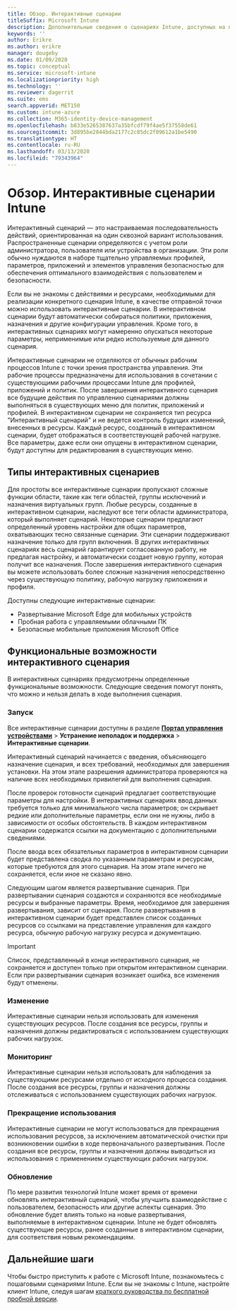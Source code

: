 ```yaml
---
title: Обзор. Интерактивные сценарии
titleSuffix: Microsoft Intune
description: Дополнительные сведения о сценариях Intune, доступных на портале управления устройствами Microsoft 365.
keywords: ''
author: Erikre
ms.author: erikre
manager: dougeby
ms.date: 01/09/2020
ms.topic: conceptual
ms.service: microsoft-intune
ms.localizationpriority: high
ms.technology: ''
ms.reviewer: dagerrit
ms.suite: ems
search.appverid: MET150
ms.custom: intune-azure
ms.collection: M365-identity-device-management
ms.openlocfilehash: b833e5265387637a35bfcdf79f4ae5f37558de61
ms.sourcegitcommit: 3d895be2844bda2177c2c85dc2f09612a1be5490
ms.translationtype: HT
ms.contentlocale: ru-RU
ms.lasthandoff: 03/13/2020
ms.locfileid: "79343964"
---
```

# <a name="intune-guided-scenarios-overview"></a>Обзор. Интерактивные сценарии Intune 

Интерактивный сценарий — это настраиваемая последовательность действий, ориентированная на один сквозной вариант использования. Распространенные сценарии определяются с учетом роли администратора, пользователя или устройства в организации. Эти роли обычно нуждаются в наборе тщательно управляемых профилей, параметров, приложений и элементов управления безопасностью для обеспечения оптимального взаимодействия с пользователем и безопасности.    

Если вы не знакомы с действиями и ресурсами, необходимыми для реализации конкретного сценария Intune, в качестве отправной точки можно использовать интерактивные сценарии. В интерактивном сценарии будут автоматически собираться политики, приложения, назначения и другие конфигурации управления. Кроме того, в интерактивных сценариях могут намеренно опускаться некоторые параметры, неприменимые или редко используемые для данного сценария. 

Интерактивные сценарии не отделяются от обычных рабочим процессов Intune с точки зрения пространства управления. Эти рабочие процессы предназначены для использования в сочетании с существующими рабочими процессами Intune для профилей, приложений и политик. После завершения интерактивного сценария все будущие действия по управлению сценариями должны выполняться в существующих меню для политик, приложений и профилей. В интерактивном сценарии не сохраняется тип ресурса "Интерактивный сценарий" и не ведется контроль будущих изменений, внесенных в ресурсы. Каждый ресурс, созданный в интерактивном сценарии, будет отображаться в соответствующей рабочей нагрузке. Все параметры, даже если они опущены в интерактивном сценарии, будут доступны для редактирования в существующих меню.  

## <a name="types-of-guided-scenarios"></a>Типы интерактивных сценариев 

Для простоты все интерактивные сценарии пропускают сложные функции области, такие как теги областей, группы исключений и назначения виртуальных групп. Любые ресурсы, созданные в интерактивном сценарии, наследуют все теги области администратора, который выполняет сценарий. Некоторые сценарии предлагают определенный уровень настройки для общих параметров, охватывающих тесно связанные сценарии. Эти сценарии поддерживают назначение только для групп включения. В других интерактивных сценариях весь сценарий гарантирует согласованную работу, не предлагая настройку, и автоматически создает новую группу, которая получит все назначения. После завершения интерактивного сценария вы можете использовать более сложные назначения непосредственно через существующую политику, рабочую нагрузку приложения и профиля.  

Доступны следующие интерактивные сценарии: 
- Развертывание Microsoft Edge для мобильных устройств 
- Пробная работа с управляемыми облачными ПК
- Безопасные мобильные приложения Microsoft Office 

## <a name="guided-scenario-functionality"></a>Функциональные возможности интерактивного сценария 

В интерактивных сценариях предусмотрены определенные функциональные возможности. Следующие сведения помогут понять, что можно и нельзя делать в ходе выполнения сценария.

### <a name="launching"></a>Запуск  

Все интерактивные сценарии доступны в разделе **[Портал управления устройствами](https://devicemanagement.microsoft.com)**  > **Устранение неполадок и поддержка** > **Интерактивные сценарии**. 

Интерактивный сценарий начинается с введения, объясняющего назначение сценария, и всех требований, необходимых для завершения установки. На этом этапе разрешения администратора проверяются на наличие всех необходимых привилегий для выполнения сценария.  

После проверок готовности сценарий предлагает соответствующие параметры для настройки. В интерактивных сценариях ввод данных требуется только для минимального числа параметров; он скрывает редкие или дополнительные параметры, если они не нужны, либо в зависимости от особых обстоятельств. В каждом интерактивном сценарии содержатся ссылки на документацию с дополнительными сведениями. 

После ввода всех обязательных параметров в интерактивном сценарии будет представлена сводка по указанным параметрам и ресурсам, которые требуются для этого сценария. На этом этапе ничего не сохраняется, если иное не сказано явно.

Следующим шагом является развертывание сценария. При развертывании сценария создаются и сохраняются все необходимые ресурсы и выбранные параметры. Время, необходимое для завершения развертывания, зависит от сценария. После развертывания в интерактивном сценарии будет представлен список созданных ресурсов со ссылками на представление управления для каждого ресурса, обычную рабочую нагрузку ресурса и документацию. 

> [!IMPORTANT]
> Список, представленный в конце интерактивного сценария, не сохраняется и доступен только при открытом интерактивном сценарии.  
Если при развертывании сценария возникает ошибка, все изменения будут отменены. 

### <a name="editing"></a>Изменение 

Интерактивные сценарии нельзя использовать для изменения существующих ресурсов. После создания все ресурсы, группы и назначения должны редактироваться с использованием существующих рабочих нагрузок.

### <a name="monitoring"></a>Мониторинг 

Интерактивные сценарии нельзя использовать для наблюдения за существующими ресурсами отдельно от исходного процесса создания. После создания все ресурсы, группы и назначения должны отслеживаться с использованием существующих рабочих нагрузок. 

### <a name="retiring"></a>Прекращение использования 

Интерактивные сценарии не могут использоваться для прекращения использования ресурсов, за исключением автоматической очистки при возникновении ошибки в ходе первоначального развертывания. После создания все ресурсы, группы и назначения должны выводиться из использования с применением существующих рабочих нагрузок. 

### <a name="updating"></a>Обновление

По мере развития технологий Intune может время от времени обновлять интерактивный сценарий, чтобы улучшить взаимодействие с пользователем, безопасность или другие аспекты сценария. Это обновление будет влиять только на новые развертывания, выполняемые в интерактивном сценарии. Intune не будет обновлять существующие ресурсы, ранее созданные в интерактивном сценарии, для соответствия новым рекомендациям.  

## <a name="next-steps"></a>Дальнейшие шаги

Чтобы быстро приступить к работе с Microsoft Intune, познакомьтесь с пошаговыми сценариями Intune. Если вы не знакомы с Intune, настройте клиент Intune, следуя шагам [краткого руководства по бесплатной пробной версии](free-trial-sign-up.md).
